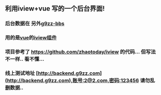 ## 利用iview+vue 写的一个后台界面!

### 后台数据在 另外[g9zz-bbs](https://github.com/g9zz/g9zz-bbs)
### 用的是[vue](https://cn.vuejs.org/v2/guide/installation.html)的[iview组件](https://www.iviewui.com/components/grid)
### 项目参考了 https://github.com/zhaotoday/iview 的代码... 但写法不一样.. 看不懂...
### 线上测试地址 [http://backend.g9zz.com](http://backend.g9zz.com),账号:2@2.com,密码:123456    请勿乱删数据..